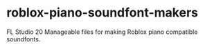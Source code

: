 # roblox-piano-soundfont-makers
FL Studio 20 Manageable files for making Roblox piano compatible soundfonts.
